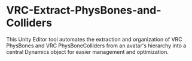 # VRC-Extract-PhysBones-and-Colliders
This Unity Editor tool automates the extraction and organization of VRC PhysBones and VRC PhysBoneColliders from an avatar's hierarchy into a central Dynamics object for easier management and optimization.
